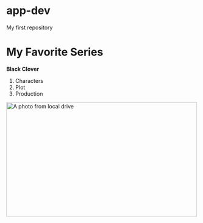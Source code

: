 # app-dev
 My first repository

</head> 
<H1> My Favorite Series </H1>
<p> <b> Black Clover</b></p>

<ol>
 <Li>Characters</Li>
 <li> Plot </li>
 <li> Production </li>
</ol>

<a href= https://www.imdb.com/title/tt7441658/ Target="Chrome"> </a>
<img src="file:///C:/This PC/Local Disk(C:)/Users/ADMIN/Download/" alt="A photo from local drive" width="500" height="300">


